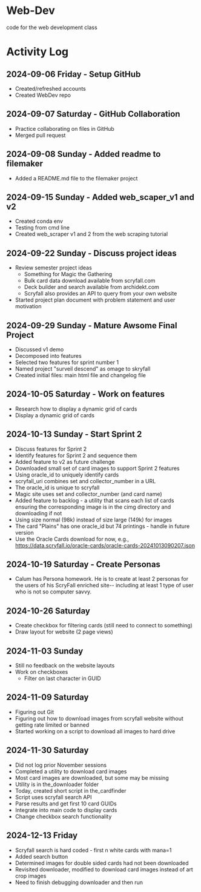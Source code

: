 # Web-Dev
code for the web development class

# Activity Log

## 2024-09-06 Friday - Setup GitHub
* Created/refreshed accounts
* Created WebDev repo

## 2024-09-07 Saturday - GitHub Collaboration
* Practice collaborating on files in GitHub
* Merged pull request

## 2024-09-08 Sunday - Added readme to filemaker
* Added a README.md file to the filemaker project

## 2024-09-15 Sunday - Added web_scaper_v1 and v2
* Created conda env
* Testing from cmd line
* Created web_scraper v1 and 2 from the web scraping tutorial

## 2024-09-22 Sunday - Discuss project ideas
* Review semester project ideas
  * Something for Magic the Gathering
  * Bulk card data download available from scryfall.com
  * Deck builder and search available from archidekt.com
  * Scryfall also provides an API to query from your own website
* Started project plan document with problem statement and user motivation

## 2024-09-29 Sunday - Mature Awsome Final Project
* Discussed v1 demo
* Decomposed into features
* Selected two features for sprint number 1
* Named project "surveil descend" as omage to skryfall
* Created initial files: main html file and changelog file

## 2024-10-05 Saturday - Work on features
* Research how to display a dynamic grid of cards
* Display a dynamic grid of cards

## 2024-10-13 Sunday - Start Sprint 2
* Discuss features for Sprint 2
* Identify features for Sprint 2 and sequence them
* Added feature to v2 as future challenge
* Downloaded small set of card images to support Sprint 2 features
* Using oracle_id to uniquely identify cards
* scryfall_uri combines set and collector_number in a URL
* The oracle_id is unique to scryfall
* Magic site uses set and collector_number (and card name)
* Added feature to backlog - a utility that scans each list of cards ensuring the corresponding image is in the cimg directory and downloading if not
* Using size normal (98k) instead of size large (149k) for images
* The card "Plains" has one oracle_id but 74 printings - handle in future version
* Use the Oracle Cards download for now, e.g., https://data.scryfall.io/oracle-cards/oracle-cards-20241013090207.json

## 2024-10-19 Saturday - Create Personas
* Calum has Persona homework. He is to create at least 2 personas for the users of his ScryFall enriched site-- including at least 1 type of user who is not so computer savvy. 

## 2024-10-26 Saturday
* Create checkbox for filtering cards (still need to connect to something)
* Draw layout for website (2 page views)

## 2024-11-03 Sunday
* Still no feedback on the website layouts
* Work on checkboxes
  * Filter on last character in GUID

## 2024-11-09 Saturday
* Figuring out Git
* Figuring out how to download images from scryfall website without getting rate limited or banned
* Started working on a script to download all images to hard drive

## 2024-11-30 Saturday
* Did not log prior November sessions
* Completed a utility to download card images
* Most card images are downloaded, but some may be missing
* Utility is in the_downloader folder
* Today, created short script in the_cardfinder
* Script uses scryfall search API
* Parse results and get first 10 card GUIDs
* Integrate into main code to display cards
* Change checkbox search functionality

## 2024-12-13 Friday
* Scryfall search is hard coded - first n white cards with mana=1
* Added search button
* Determined images for double sided cards had not been downloaded
* Revisited downloader, modified to download card images instead of art crop images
* Need to finish debugging downloader and then run
